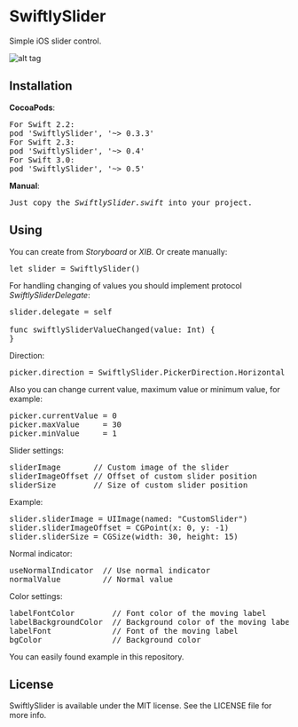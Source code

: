 # SwiftlySlider

Simple iOS slider control.

![alt tag](https://raw.github.com/maximbilan/SwiftlySlider/master/img/1.png)

## Installation
<b>CocoaPods</b>:
<pre>
For Swift 2.2:
pod 'SwiftlySlider', '~> 0.3.3'
For Swift 2.3:
pod 'SwiftlySlider', '~> 0.4'
For Swift 3.0:
pod 'SwiftlySlider', '~> 0.5'
</pre>
<b>Manual</b>:
<pre>
Just copy the <i>SwiftlySlider.swift</i> into your project.
</pre>

## Using

You can create from <i>Storyboard</i> or <i>XIB</i>. Or create manually:
<pre>
let slider = SwiftlySlider()
</pre>

For handling changing of values you should implement protocol <i>SwiftlySliderDelegate</i>:

<pre>
slider.delegate = self

func swiftlySliderValueChanged(value: Int) {
}
</pre>

Direction:
<pre>
picker.direction = SwiftlySlider.PickerDirection.Horizontal // Vertical, Horizontal
</pre>

Also you can change current value, maximum value or minimum value, for example:
<pre>
picker.currentValue = 0
picker.maxValue     = 30
picker.minValue     = 1
</pre>

Slider settings:

<pre>
sliderImage       // Custom image of the slider
sliderImageOffset // Offset of custom slider position
sliderSize        // Size of custom slider position
</pre>

Example:

<pre>
slider.sliderImage = UIImage(named: "CustomSlider")
slider.sliderImageOffset = CGPoint(x: 0, y: -1)
slider.sliderSize = CGSize(width: 30, height: 15)
</pre>

Normal indicator:

<pre>
useNormalIndicator  // Use normal indicator
normalValue         // Normal value
</pre>

Color settings:
<pre>
labelFontColor        // Font color of the moving label
labelBackgroundColor  // Background color of the moving label
labelFont             // Font of the moving label
bgColor               // Background color
</pre>

You can easily found example in this repository.

## License

SwiftlySlider is available under the MIT license. See the LICENSE file for more info.
